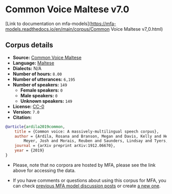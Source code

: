
# Common Voice Maltese v7.0

[Link to documentation on mfa-models](https://mfa-models.readthedocs.io/en/main/corpus/Common Voice Maltese v7_0.html)

## Corpus details

- **Source:** [Common Voice Maltese](https://voice.mozilla.org/en/datasets)
- **Language:** [Maltese](https://en.wikipedia.org/wiki/Maltese_language)
- **Dialects:** N/A
- **Number of hours:** `8.00`
- **Number of utterances:** `6,195`
- **Number of speakers:** `149`
  - **Female speakers:** `0`
  - **Male speakers:** `0`
  - **Unknown speakers:** `149`
- **License:** [CC-0](https://creativecommons.org/publicdomain/zero/1.0/)
- **Version:** `7.0`
- **Citation:**
```bibtex
@article{ardila2019common,
	title = {Common voice: A massively-multilingual speech corpus},
	author = {Ardila, Rosana and Branson, Megan and Davis, Kelly and Henretty, Michael and Kohler, Michael and
		Meyer, Josh and Morais, Reuben and Saunders, Lindsay and Tyers, Francis M and Weber, Gregor},
	journal = {arXiv preprint arXiv:1912.06670},
	year = {2019}
}

```

- Please, note that no corpora are hosted by MFA, please see the link above for accessing the data.

- If you have comments or questions about using this corpus for MFA, you can check [previous MFA model discussion posts](https://github.com/MontrealCorpusTools/mfa-models/discussions?discussions_q=Common+Voice+Maltese+v7.0) or create [a new one](https://github.com/MontrealCorpusTools/mfa-models/discussions/new).
